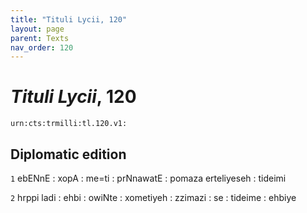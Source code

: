 ```yaml
---
title: "Tituli Lycii, 120"
layout: page
parent: Texts
nav_order: 120
---
```




# *Tituli Lycii*, 120




`urn:cts:trmilli:tl.120.v1:`

## Diplomatic edition
`1` ebENnE : xopA : me=ti : prNnawatE : pomaza erteliyeseh : tideimi

`2` hrppi ladi : ehbi : owiNte : xometiyeh : zzimazi : se : tideime : ehbiye